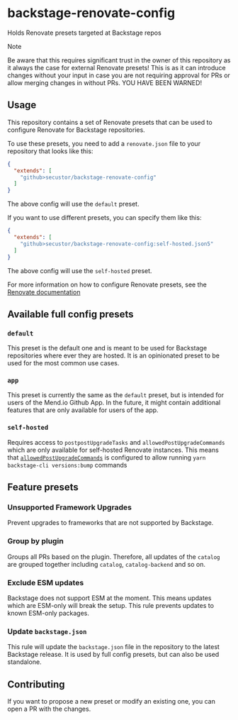 # backstage-renovate-config
Holds Renovate presets targeted at Backstage repos

> [!NOTE]
> Be aware that this requires significant trust in the owner of this repository as it always the case for external Renovate presets!
This is as it can introduce changes without your input in case you are not requiring approval for PRs or allow merging changes in without PRs.
YOU HAVE BEEN WARNED!

## Usage
This repository contains a set of Renovate presets that can be used to configure Renovate for Backstage repositories.

To use these presets, you need to add a `renovate.json` file to your repository that looks like this:
```json
{
  "extends": [
    "github>secustor/backstage-renovate-config"
  ]
}
```
The above config will use the `default` preset.

If you want to use different presets, you can specify them like this:
```json
{
  "extends": [
    "github>secustor/backstage-renovate-config:self-hosted.json5"
  ]
}
```
The above config will use the `self-hosted` preset.

For more information on how to configure Renovate presets, see the [Renovate documentation](https://docs.renovatebot.com/config-presets/)

## Available full config presets

### `default`

This preset is the default one and is meant
to be used for Backstage repositories where ever they are hosted.
It is an opinionated preset to be used for the most common use cases.

### `app`

This preset is currently the same as the `default` preset,
but is intended for users of the Mend.io Github App.
In the future, it might contain additional features that are only available for users of the app.

### `self-hosted`

Requires access to `postpostUpgradeTasks` and `allowedPostUpgradeCommands` which are only available for self-hosted Renovate instances.
This means that [`allowedPostUpgradeCommands`](https://docs.renovatebot.com/self-hosted-configuration/#allowedpostupgradecommands) is configured to allow running `yarn backstage-cli versions:bump` commands

## Feature presets

### Unsupported Framework Upgrades
Prevent upgrades to frameworks that are not supported by Backstage.

### Group by plugin
Groups all PRs based on the plugin. Therefore, all updates of the `catalog` are grouped together including `catalog`, `catalog-backend` and so on. 

### Exclude ESM updates
Backstage does not support ESM at the moment. This means updates which are ESM-only will break the setup. 
This rule prevents updates to known ESM-only packages. 

### Update `backstage.json`
This rule will update the `backstage.json` file in the repository to the latest Backstage release.
It is used by full config presets, but can also be used standalone.

## Contributing
If you want to propose a new preset or modify an existing one, you can open a PR with the changes.

